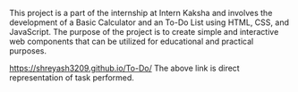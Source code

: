 This project is a part of the internship at Intern Kaksha and involves the development of a Basic Calculator and an To-Do List using HTML, CSS, and JavaScript. The purpose of the project is to create simple and interactive web components that can be utilized for educational and practical purposes.

https://shreyash3209.github.io/To-Do/
The above link is direct representation of task performed.
